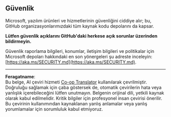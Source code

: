 <!--
CO_OP_TRANSLATOR_METADATA:
{
  "original_hash": "7229f7490ea61a04330b79651ac4d37e",
  "translation_date": "2025-09-09T19:01:24+00:00",
  "source_file": "SECURITY.md",
  "language_code": "tr"
}
-->
## Güvenlik

Microsoft, yazılım ürünleri ve hizmetlerinin güvenliğini ciddiye alır; bu, GitHub organizasyonlarımızdaki tüm kaynak kodu depolarını da kapsar.

**Lütfen güvenlik açıklarını GitHub'daki herkese açık sorunlar üzerinden bildirmeyin.**

Güvenlik raporlama bilgileri, konumlar, iletişim bilgileri ve politikalar için Microsoft depoları hakkındaki en son yönergeleri şu adreste inceleyin:  
[https://aka.ms/SECURITY.md](https://aka.ms/SECURITY.md).

---

**Feragatname**:  
Bu belge, AI çeviri hizmeti [Co-op Translator](https://github.com/Azure/co-op-translator) kullanılarak çevrilmiştir. Doğruluğu sağlamak için çaba göstersek de, otomatik çevirilerin hata veya yanlışlık içerebileceğini lütfen unutmayın. Belgenin orijinal dili, yetkili kaynak olarak kabul edilmelidir. Kritik bilgiler için profesyonel insan çevirisi önerilir. Bu çevirinin kullanımından kaynaklanan yanlış anlamalar veya yanlış yorumlamalar için sorumluluk kabul etmiyoruz.